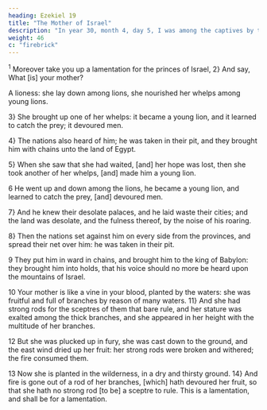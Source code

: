 ```yaml
---
heading: Ezekiel 19
title: "The Mother of Israel"
description: "In year 30, month 4, day 5, I was among the captives by the river of Chebar"
weight: 46
c: "firebrick"
---
```



<sup>1</sup> Moreover take you up a lamentation for the princes of Israel, 2} And say, What [is] your mother? 

A lioness: she lay down among lions, she nourished her whelps among young lions. 

3} She brought up one of her whelps: it became a young lion, and it learned to catch the prey; it devoured men.

4} The nations also heard of him; he was taken in their pit, and they brought him with chains unto the land of Egypt. 

5} When she saw that she had waited, [and] her hope was lost, then she took another of her whelps, [and] made him a young lion.

6 He went up and down among the lions, he became a young lion, and learned to catch the prey, [and]
devoured men. 

7} And he knew their desolate palaces, and he laid waste their cities; and the land was desolate, and
the fulness thereof, by the noise of his roaring. 

8} Then the nations set against him on every side from the provinces, and spread their net over him: he was taken in
their pit. 

9 They put him in ward in chains, and brought him to the king of Babylon: they brought him into holds, that his voice should no more be heard upon the mountains of Israel.

10 Your mother is like a vine in your blood, planted by the waters: she was fruitful and full of branches by reason of many waters. 11} And she had strong rods for the sceptres of them that bare rule, and her stature was exalted among the thick branches, and she appeared in her height with the multitude of her branches. 

12 But she was plucked up in fury, she was cast down to the ground, and the east wind dried up her fruit: her strong rods were broken and withered; the fire consumed them.

13 Now she is planted in the wilderness, in a dry and thirsty ground. 14} And fire is gone out of a rod of her branches, [which] hath devoured her fruit, so that she hath no strong rod [to be] a sceptre to rule. This is a lamentation, and shall be for a lamentation.

